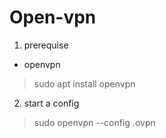 # Open-vpn

1. prerequise

- openvpn
> sudo apt install openvpn

2. start a config
> sudo openvpn --config <clef>.ovpn